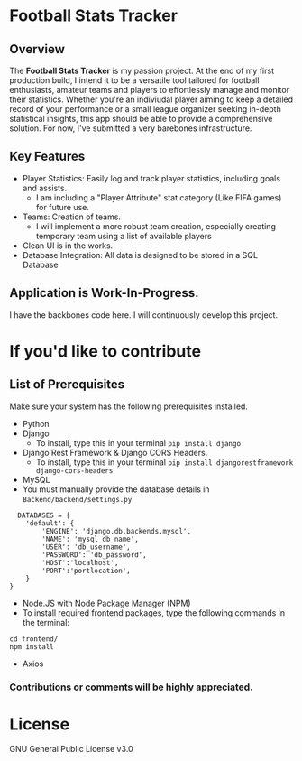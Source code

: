 # Football Stats Tracker
## Overview
The **Football Stats Tracker** is my passion project. At the end of my first production build, I intend it to be a versatile tool tailored for football enthusiasts, amateur teams and players to effortlessly manage and monitor their statistics. 
Whether you're an indiviudal player aiming to keep a detailed record of your performance or a small league organizer seeking in-depth statistical insights, this app should be able to provide a comprehensive solution. For now, I've submitted a very barebones infrastructure.

## Key Features
- Player Statistics:  Easily log and track player statistics, including goals and assists.
  - I am including a "Player Attribute" stat category (Like FIFA games) for future use.
- Teams: Creation of teams.
  - I will implement a more robust team creation, especially creating temporary team using a list of available players
- Clean UI is in the works.
- Database Integration: All data is designed to be stored in a SQL Database


## Application is Work-In-Progress. 
I have the backbones code here. I will continuously develop this project.

# If you'd like to contribute
## List of Prerequisites
Make sure your system has the following prerequisites installed.
- Python
- Django
  - To install, type this in your terminal ``` pip install django ```
- Django Rest Framework &  Django CORS Headers.
  - To install, type this in your terminal ``` pip install djangorestframework django-cors-headers ```
- MySQL 
- You must manually provide the database details in ```Backend/backend/settings.py```
```
  DATABASES = {
    'default': {
        'ENGINE': 'django.db.backends.mysql',
        'NAME': 'mysql_db_name',
        'USER': 'db_username',
        'PASSWORD': 'db_password',
        'HOST':'localhost',
        'PORT':'portlocation',
    }
}
```

- Node.JS with Node Package Manager (NPM)
- To install required frontend packages, type the following commands in the terminal:
```
cd frontend/
npm install
```
- Axios

### Contributions or comments will be highly appreciated.

# License
GNU General Public License v3.0
